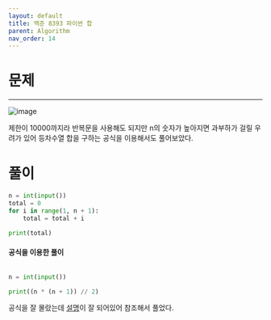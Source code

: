 ```yaml
---
layout: default
title: 백준 8393 파이썬 합
parent: Algorithm
nav_order: 14
---
```



# 문제

---
![image](https://github.com/cjddn/cjddn.github.io/assets/137849066/ce3fb943-0796-4b4a-ae67-045d48ba814d)



제한이 10000까지라 반복문을 사용해도 되지만 n의 숫자가 높아지면 과부하가 걸릴 우려가 있어 등차수열 합을 구하는 공식을 이용해서도 풀어보았다.

# 풀이
```python
n = int(input())
total = 0
for i in range(1, n + 1):
    total = total + i

print(total)
``` 

#### 공식을 이용한 풀이
```python

n = int(input())

print((n * (n + 1)) // 2)
``` 
공식을 잘 몰랐는데 [설명](https://ko.wikihow.com/1%EB%B6%80%ED%84%B0-n%EA%B9%8C%EC%A7%80-%EC%A0%95%EC%88%98%EC%9D%98-%ED%95%A9-%EA%B5%AC%ED%95%98%EB%8A%94-%EB%B0%A9%EB%B2%95)이 잘 되어있어 참조해서 풀었다.


